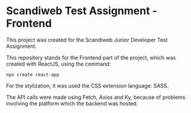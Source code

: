 # Scandiweb Test Assignment - Frontend

This project was created for the Scandiweb Junior Developer Test Assignment.

This repository stands for the Frontend part of the project, which was created with ReactJS, using the command:

```
npx create react-app
```

For the stylization, it was used the CSS extension language: SASS.

The API calls were made using Fetch, Axios and Ky, because of problems involving the platform which the backend was hosted.
